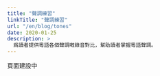 ```yaml
---
title: "聲調練習"
linkTitle: "聲調練習"
url: "/en/blog/tones"
date: 2020-01-25
description: >
  爲讀者提供粵語各個聲調嘅錄音對比，幫助讀者掌握粵語聲調。
---
```


頁面建設中